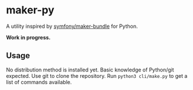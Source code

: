 # maker-py
A utility inspired by [symfony/maker-bundle](https://symfony.com/doc/current/bundles/SymfonyMakerBundle/index.html) for Python.

**Work in progress.**

## Usage

No distribution method is installed yet. 
Basic knowledge of Python/git expected.
Use git to clone the repository. 
Run `python3 cli/make.py` to get a list of commands available.
